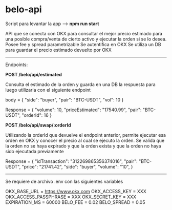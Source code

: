 # belo-api

Script para levantar la app --> 
**npm run start**

API que se conecta con OKX para consultar el mejor precio estimado para una posible compra/venta de cierto activo y ejecutar la orden si se lo desea.
Posee fee y spread parametrizable
Se autentifica en OKX
Se utiliza un DB para guardar el precio estimado devuelto por OKX

--------------------

Endpoints:

**POST /belo/api/estimated**

Consulta el estimado de la orden y guarda en una DB la respuesta para luego utilizarla con el siguiente endpoint

body = {
  "side": "buyer",
  "pair": "BTC-USDT",
   "vol": 10
}

Response = {
    "volume": 10,
    "priceEstimated": "17540.99",
    "pair": "BTC-USDT",
    "orderId": 16
}

**POST /belo/api/swap/:orderId**

Utilizando la orderId que devuelve el endpoint anterior, permite ejecutar esa orden en OKX y conocer el precio al cual se ejecuto la orden. Se valida que la orden no se haya expirado y que la orden exista y que la orden no haya sido ejecutada previamente

Response = {
    "idTransaction": "312269865356374016", 
    "pair": "BTC-USDT",
    "price": "21741.42",
    "side": "buyer",
    "volume": "10",
}

--------------------

Se requiere de archivo .env con las siguientes variables

OKX_BASE_URL = https://www.okx.com
OKX_ACCESS_KEY = XXX
OKX_ACCESS_PASSPHRASE = XXX
OKX_SECRET_KEY = XXX
EXPIRATION_MS = 60000
BELO_FEE = 0.02
BELO_SPREAD = 0.05
